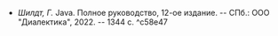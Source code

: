- _Шилдт, Г._ Java. Полное руководство, 12-ое издание. -- СПб.: ООО "Диалектика", 2022. -- 1344 с. ^c58e47